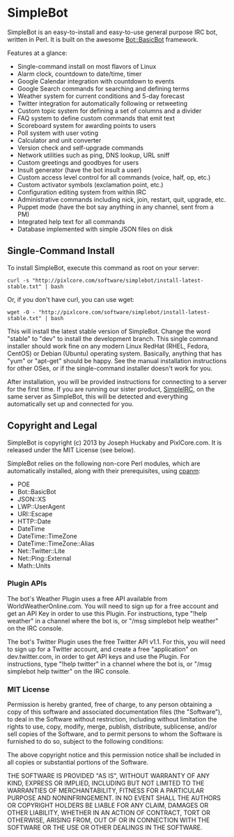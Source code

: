 SimpleBot
=========

SimpleBot is an easy-to-install and easy-to-use general purpose IRC bot, written in Perl.  It is built on the awesome [Bot::BasicBot](http://search.cpan.org/dist/Bot-BasicBot/) framework.

Features at a glance:

* Single-command install on most flavors of Linux
* Alarm clock, countdown to date/time, timer
* Google Calendar integration with countdown to events
* Google Search commands for searching and defining terms
* Weather system for current conditions and 5-day forecast
* Twitter integration for automatically following or retweeting
* Custom topic system for defining a set of columns and a divider
* FAQ system to define custom commands that emit text
* Scoreboard system for awarding points to users
* Poll system with user voting
* Calculator and unit converter
* Version check and self-upgrade commands
* Network utilities such as ping, DNS lookup, URL sniff
* Custom greetings and goodbyes for users
* Insult generator (have the bot insult a user)
* Custom access level control for all commands (voice, half, op, etc.)
* Custom activator symbols (exclamation point, etc.)
* Configuration editing system from within IRC
* Administrative commands including nick, join, restart, quit, upgrade, etc.
* Puppet mode (have the bot say anything in any channel, sent from a PM)
* Integrated help text for all commands
* Database implemented with simple JSON files on disk

## Single-Command Install

To install SimpleBot, execute this command as root on your server:

    curl -s "http://pixlcore.com/software/simplebot/install-latest-stable.txt" | bash

Or, if you don't have curl, you can use wget:

    wget -O - "http://pixlcore.com/software/simplebot/install-latest-stable.txt" | bash

This will install the latest stable version of SimpleBot.  Change the word "stable" to "dev" to install the development branch.  This single command installer should work fine on any modern Linux RedHat (RHEL, Fedora, CentOS) or Debian (Ubuntu) operating system.  Basically, anything that has "yum" or "apt-get" should be happy.  See the manual installation instructions for other OSes, or if the single-command installer doesn't work for you.

After installation, you will be provided instructions for connecting to a server for the first time.  If you are running our sister product, [SimpleIRC](https://github.com/jhuckaby/simpleirc), on the same server as SimpleBot, this will be detected and everything automatically set up and connected for you.

## Copyright and Legal

SimpleBot is copyright (c) 2013 by Joseph Huckaby and PixlCore.com.  It is released under the MIT License (see below).

SimpleBot relies on the following non-core Perl modules, which are automatically installed, along with their prerequisites, using [cpanm](http://cpanmin.us):

* POE
* Bot::BasicBot
* JSON::XS
* LWP::UserAgent
* URI::Escape
* HTTP::Date
* DateTime
* DateTime::TimeZone
* DateTime::TimeZone::Alias
* Net::Twitter::Lite
* Net::Ping::External
* Math::Units

### Plugin APIs

The bot's Weather Plugin uses a free API available from WorldWeatherOnline.com.  You will need to sign up for a free account and get an API Key in order to use this Plugin.  For instructions, type "!help weather" in a channel where the bot is, or "/msg simplebot help weather" on the IRC console.

The bot's Twitter Plugin uses the free Twitter API v1.1.  For this, you will need to sign up for a Twitter account, and create a free "application" on dev.twitter.com, in order to get API keys and use the Plugin.  For instructions, type "!help twitter" in a channel where the bot is, or "/msg simplebot help twitter" on the IRC console.

### MIT License

Permission is hereby granted, free of charge, to any person obtaining a copy
of this software and associated documentation files (the "Software"), to deal
in the Software without restriction, including without limitation the rights
to use, copy, modify, merge, publish, distribute, sublicense, and/or sell
copies of the Software, and to permit persons to whom the Software is
furnished to do so, subject to the following conditions:

The above copyright notice and this permission notice shall be included in
all copies or substantial portions of the Software.

THE SOFTWARE IS PROVIDED "AS IS", WITHOUT WARRANTY OF ANY KIND, EXPRESS OR
IMPLIED, INCLUDING BUT NOT LIMITED TO THE WARRANTIES OF MERCHANTABILITY,
FITNESS FOR A PARTICULAR PURPOSE AND NONINFRINGEMENT. IN NO EVENT SHALL THE
AUTHORS OR COPYRIGHT HOLDERS BE LIABLE FOR ANY CLAIM, DAMAGES OR OTHER
LIABILITY, WHETHER IN AN ACTION OF CONTRACT, TORT OR OTHERWISE, ARISING FROM,
OUT OF OR IN CONNECTION WITH THE SOFTWARE OR THE USE OR OTHER DEALINGS IN
THE SOFTWARE.

